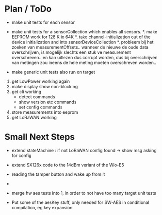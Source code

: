 # Plan / ToDo

* make unit tests for each sensor
* make unit tests for a sensorCollection which enables all sensors.
*. make EEPROM work for 128 K io 64K
*. take channel-initialization out of the device initialization and into sensorDeviceCollection
*. probleem bij het zoeken van measurementOffsets.. wanneer de nieuwe de oude data overschrijven, is mogelijk slechts een stuk ve measurement overschreven.. en kan uitlezen dus corrupt worden, dus bij overschrijven van metingen zou ineens de hele meting moeten overschreven worden..

* make generic unit tests also run on target

1. get LowPower working again
2. make display show non-blocking
3. get cli working
    * detect commands
    * show version etc commands
    * set config commands
4. store measurements into eeprom
5. get LoRaWAN working

 

 # Small Next Steps

* extend stateMachine : if not LoRaWAN config found -> show msg asking for config
* extend SX126x code to the 14dBm veriant of the Wio-E5
* reading the tamper button and wake up from it
* 




* merge hw aes tests into 1, in order to not have too many target unit tests
* Put some of the aesKey stuff, only needed for SW-AES in conditional compilation, eg key expansion